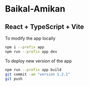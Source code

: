 # Baikal-Amikan
## React + TypeScript + Vite

To modify the app locally 
```bash
npm i --prefix app
npm run --prefix app dev
```

To deploy new version of the app
```bash
npm run --prefix app build
git commit -am "version 1.2.1"
git push
```
